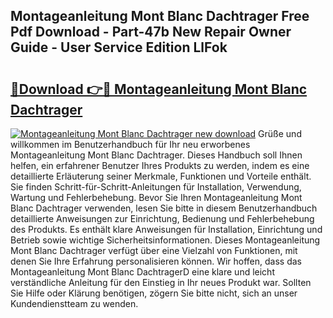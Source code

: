 ## Montageanleitung Mont Blanc Dachtrager Free Pdf Download - Part-47b New Repair Owner Guide - User Service Edition LlFok

# <h2><a href="http://df8si86.blite.top/?on=Montageanleitung+Mont+Blanc+Dachtrager">🔗Download 👉🔴 Montageanleitung Mont Blanc Dachtrager</a></h2>

[![Montageanleitung Mont Blanc Dachtrager new download](https://i.imgur.com/lujVjoI.png)](http://df8si86.blite.top/?on=Montageanleitung+Mont+Blanc+Dachtrager)
Grüße und willkommen im Benutzerhandbuch für Ihr neu erworbenes Montageanleitung Mont Blanc Dachtrager. Dieses Handbuch soll Ihnen helfen, ein erfahrener Benutzer Ihres Produkts zu werden, indem es eine detaillierte Erläuterung seiner Merkmale, Funktionen und Vorteile enthält. Sie finden Schritt-für-Schritt-Anleitungen für Installation, Verwendung, Wartung und Fehlerbehebung. Bevor Sie Ihren Montageanleitung Mont Blanc Dachtrager verwenden, lesen Sie bitte in diesem Benutzerhandbuch detaillierte Anweisungen zur Einrichtung, Bedienung und Fehlerbehebung des Produkts. Es enthält klare Anweisungen für Installation, Einrichtung und Betrieb sowie wichtige Sicherheitsinformationen. Dieses Montageanleitung Mont Blanc Dachtrager verfügt über eine Vielzahl von Funktionen, mit denen Sie Ihre Erfahrung personalisieren können. Wir hoffen, dass das Montageanleitung Mont Blanc DachtragerD eine klare und leicht verständliche Anleitung für den Einstieg in Ihr neues Produkt war. Sollten Sie Hilfe oder Klärung benötigen, zögern Sie bitte nicht, sich an unser Kundendienstteam zu wenden.
